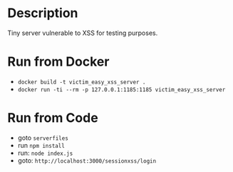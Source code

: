 # Description

Tiny server vulnerable to XSS for testing purposes.

# Run from Docker

- `docker build -t victim_easy_xss_server .`
- `docker run -ti --rm -p 127.0.0.1:1185:1185 victim_easy_xss_server`

# Run from Code

- goto `serverfiles`
- run `npm install`
- run: `node index.js`
- goto: `http://localhost:3000/sessionxss/login`
